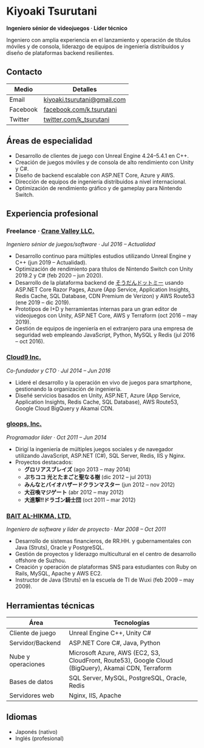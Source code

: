 # Kiyoaki Tsurutani

**Ingeniero sénior de videojuegos · Líder técnico**

Ingeniero con amplia experiencia en el lanzamiento y operación de títulos móviles y de consola, liderazgo de equipos de ingeniería distribuidos y diseño de plataformas backend resilientes.

## Contacto

| Medio | Detalles |
| --- | --- |
| Email | [kiyoaki.tsurutani@gmail.com](mailto:kiyoaki.tsurutani@gmail.com) |
| Facebook | [facebook.com/k.tsurutani](https://www.facebook.com/k.tsurutani) |
| Twitter | [twitter.com/k_tsurutani](https://twitter.com/k_tsurutani) |

## Áreas de especialidad

- Desarrollo de clientes de juego con Unreal Engine 4.24–5.4.1 en C++.
- Creación de juegos móviles y de consola de alto rendimiento con Unity y C#.
- Diseño de backend escalable con ASP.NET Core, Azure y AWS.
- Dirección de equipos de ingeniería distribuidos a nivel internacional.
- Optimización de rendimiento gráfico y de gameplay para Nintendo Switch.

## Experiencia profesional

### Freelance · [Crane Valley LLC.](https://www.crane-valley.co.jp/)  
*Ingeniero sénior de juegos/software · Jul 2016 – Actualidad*

- Desarrollo continuo para múltiples estudios utilizando Unreal Engine y C++ (jun 2019 – Actualidad).
- Optimización de rendimiento para títulos de Nintendo Switch con Unity 2019.2 y C# (feb 2020 – jun 2020).
- Desarrollo de la plataforma backend de [そうだんドットミー](https://www.google.com/search?q=%E3%81%9D%E3%81%86%E3%81%A0%E3%82%93%E3%83%89%E3%83%83%E3%83%88%E3%83%9F%E3%83%BC) usando ASP.NET Core Razor Pages, Azure (App Service, Application Insights, Redis Cache, SQL Database, CDN Premium de Verizon) y AWS Route53 (ene 2019 – dic 2019).
- Prototipos de I+D y herramientas internas para un gran editor de videojuegos con Unity, ASP.NET Core, AWS y Terraform (oct 2016 – may 2019).
- Gestión de equipos de ingeniería en el extranjero para una empresa de seguridad web empleando JavaScript, Python, MySQL y Redis (jul 2016 – oct 2016).

### [Cloud9 Inc.](https://cloud9-plus.com/)  
*Co-fundador y CTO · Jul 2014 – Jun 2016*

- Lideré el desarrollo y la operación en vivo de juegos para smartphone, gestionando la organización de ingeniería.
- Diseñé servicios basados en Unity, ASP.NET, Azure (App Service, Application Insights, Redis Cache, SQL Database), AWS Route53, Google Cloud BigQuery y Akamai CDN.

### [gloops, Inc.](https://www.google.com/search?q=gloops)  
*Programador líder · Oct 2011 – Jun 2014*

- Dirigí la ingeniería de múltiples juegos sociales y de navegador utilizando JavaScript, ASP.NET (C#), SQL Server, Redis, IIS y Nginx.
- Proyectos destacados:  
  - **グロリアスブレイズ** (ago 2013 – may 2014)  
  - **ぷちココ 光とたまごと聖なる樹** (dic 2012 – jul 2013)  
  - **みんなとバイオハザードクランマスター** (jun 2012 – nov 2012)  
  - **大召喚マジゲート** (abr 2012 – may 2012)  
  - **大進撃!!ドラゴン騎士団** (oct 2011 – mar 2012)

### [BAIT AL-HIKMA, LTD.](https://www.bai.co.jp/)  
*Ingeniero de software y líder de proyecto · Mar 2008 – Oct 2011*

- Desarrollo de sistemas financieros, de RR.HH. y gubernamentales con Java (Struts), Oracle y PostgreSQL.
- Gestión de proyectos y liderazgo multicultural en el centro de desarrollo offshore de Suzhou.
- Creación y operación de plataformas SNS para estudiantes con Ruby on Rails, MySQL, Apache y AWS EC2.
- Instructor de Java (Struts) en la escuela de TI de Wuxi (feb 2009 – may 2009).

## Herramientas técnicas

| Área | Tecnologías |
| --- | --- |
| Cliente de juego | Unreal Engine C++, Unity C# |
| Servidor/Backend | ASP.NET Core C#, Java, Python |
| Nube y operaciones | Microsoft Azure, AWS (EC2, S3, CloudFront, Route53), Google Cloud (BigQuery), Akamai CDN, Terraform |
| Bases de datos | SQL Server, MySQL, PostgreSQL, Oracle, Redis |
| Servidores web | Nginx, IIS, Apache |

## Idiomas

- Japonés (nativo)
- Inglés (profesional)
